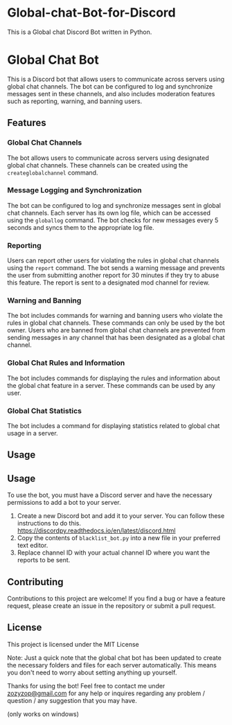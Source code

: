 # Global-chat-Bot-for-Discord
This is a Global chat Discord Bot written in Python.

# Global Chat Bot

This is a Discord bot that allows users to communicate across servers using global chat channels. The bot can be configured to log and synchronize messages sent in these channels, and also includes moderation features such as reporting, warning, and banning users.

## Features

### Global Chat Channels

The bot allows users to communicate across servers using designated global chat channels. These channels can be created using the `createglobalchannel` command.

### Message Logging and Synchronization

The bot can be configured to log and synchronize messages sent in global chat channels. Each server has its own log file, which can be accessed using the `globallog` command. The bot checks for new messages every 5 seconds and syncs them to the appropriate log file.

### Reporting

Users can report other users for violating the rules in global chat channels using the `report` command. The bot sends a warning message and prevents the user from submitting another report for 30 minutes if they try to abuse this feature. The report is sent to a designated mod channel for review.

### Warning and Banning

The bot includes commands for warning and banning users who violate the rules in global chat channels. These commands can only be used by the bot owner. Users who are banned from global chat channels are prevented from sending messages in any channel that has been designated as a global chat channel.

### Global Chat Rules and Information

The bot includes commands for displaying the rules and information about the global chat feature in a server. These commands can be used by any user.

### Global Chat Statistics

The bot includes a command for displaying statistics related to global chat usage in a server.

## Usage

## Usage
To use the bot, you must have a Discord server and have the necessary permissions to add a bot to your server.

1. Create a new Discord bot and add it to your server. You can follow these instructions to do this. https://discordpy.readthedocs.io/en/latest/discord.html
2. Copy the contents of `blacklist_bot.py` into a new file in your preferred text editor.
3. Replace channel ID with your actual channel ID where you want the reports to be sent.

## Contributing

Contributions to this project are welcome! If you find a bug or have a feature request, please create an issue in the repository or submit a pull request.

## License

This project is licensed under the MIT License 


Note: Just a quick note that the global chat bot has been updated to create the necessary folders and files for each server automatically. This means you don't need to worry about setting anything up yourself.

Thanks for using the bot!
Feel free to contact me under zozyzop@gmail.com for any help or inquires regarding any problem / question / any suggestion that you may have.

(only works on windows)
